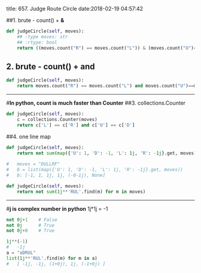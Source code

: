 title: 657. Judge Route Circle
date:2018-02-19 04:57:42

##1. brute - count() + **&**
```python
def judgeCircle(self, moves):
    ## :type moves: str
    ## :rtype: bool
    return ((moves.count("R") == moves.count("L")) & (moves.count("U")==moves.count("D")))
```

## 2. brute - count() + **and**
```python
def judgeCircle(self, moves):
    return moves.count("R") == moves.count("L") and moves.count("U")==moves.count("D")
```

- - - - --
#**In python, count is much faster than Counter**
##3. collections.Counter
```python
def judgeCircle(self, moves):
    c = collections.Counter(moves)
    return c['L'] == c['R'] and c['U'] == c['D']
```

##4. one line map
```python
def judgeCircle(self, moves):
    return not sum(map({'U': 1, 'D': -1, 'L': 1j, 'R': -1j}.get, moves))
    
#   moves = "DULLRF"
#   b = list(map({'U': 1, 'D': -1, 'L': 1j, 'R': -1j}.get, moves))
#   b: [-1, 1, 1j, 1j, (-0-1j), None]
```
```python
def judgeCircle(self, moves):
    return not sum(1j**'RUL'.find(m) for m in moves)
```
- - - 
#**j is complex number in python**
1j*1j = -1
```python
not 0j+1    # False
not 0j      # True
not 0j+0    # True

1j**(-1)
#   -1j
a = "aDRUL"
list(1j**'RUL'.find(m) for m in a)
#   [ -1j, -1j, (1+0j), 1j, (-1+0j) ]
```

